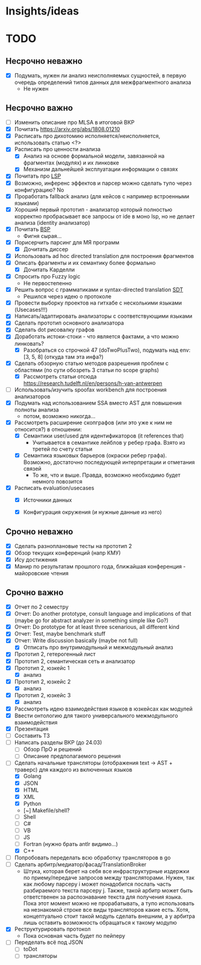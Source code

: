 
# Insights/ideas



# TODO

## Несрочно неважно

- [x] Подумать, нужен ли анализ неисполняемых сущностей, в первую очередь определений типов данных для межфрагментного анализа
    * Не нужен

## Несрочно важно

- [ ] Изменить описание про MLSA в итоговой ВКР
- [x] Почитать https://arxiv.org/abs/1808.01210
- [x] Расписать про дихотомию исполняется/неисполняется, использовать статью <?>
- [x] Расписать про ценности анализа
    - [x] Анализ на основе формальной модели, завязанной на фрагментах (модулях) и их линковке
    - [x] Механизм дальнейшей эксплуатации информации о связях
- [x] Почитать про [LSP](https://microsoft.github.io/language-server-protocol/)
- [x] Возможно, инференс эффектов и парсер можно сделать тупо через конфигурацию? No
- [x] Проработать fallback анализ (для кейсов с например встроенными языками)
- [x] Хороший первый прототип - анализатор который полностью корректно пробрасывает все запросы от ide в моно lsp, но не делает анализа (identity анализатор) 
- [x] Почитать [BSP](https://build-server-protocol.github.io/)
    - Фигня сырая...
- [x] Порисерчить парсинг для МЯ программ
    - [x] Дочитать диссер
- [x] Использовать ad hoc directed translation для построения фрагментов
- [x] Описать фрагменты и их семантику более формально
    - [x] Дочитать Карделли
- [x] Спросить про Fuzzy logic
    - Не первостепенно
- [x] Решить вопрос с грамматиками и syntax-directed translation [SDT](http://www.cse.iitm.ac.in/~krishna/cs3300/lecture4.pdf)
    - Решился через идею о протоколе
- [x] Провести выборку проектов на гитхабе с несколькими языками (Usecases!!!)
- [x] Написать/адаптировать анализаторы с соответствующими языками
- [x] Сделать прототип основного анализатора
- [x] Сделать dot рисовалку графов
- [x] Доработать истоки-стоки - что является фактами, а что можно линковать?
    - [x] Разобраться со строчкой 47 (doTwoPlusTwo), подумать над env: [3, 5, 8] (откуда там эта инфа?)
- [x] Сделать обзорную статью методов разрешения проблем с областями (по сути обозреть 3 статьи по scope graphs)
    - [x] Рассмотреть статьи отсюда https://research.tudelft.nl/en/persons/h-van-antwerpen
- [ ] Использовать/изучить spoofax workbench для построения анализаторов
- [x] Подумать над использованием SSA вместо AST для повышения полноты анализа
    - потом, возможно никогда...
- [x] Рассмотреть расширение скопграфов (или это уже к ним не относится?) в отношении:
    - [x] Семантики user/used для идентификаторов (it references that)
        * Учитывается в семантике лейблов у ребер графа. Взято из третей по счету статьи
    - [x] Семантика языковых барьеров (окраски ребер графа). Возможно, достаточно последующей интерпретации и отметания связей
        * То же, что и выше. Правда, возможно необходимо будет немного повозится
- [x] Расписать evaluation/usecases
    - [x] Источники данных
    - [x] Конфигурация окружения (и нужные данные из него)


## Срочно неважно
  
- [x] Сделать разноплановые тесты на прототип 2
- [x] Обзор текущих конференций (напр КМУ)
- [x] Ису достижения
- [x] Манир по результатам прошлого года, ближайшая конференция - майоровские чтения

## Срочно важно

- [x] Отчет по 2 семестру
- [x] Отчет: Do another prototype, consult language and implications of that (maybe go for abstract analyzer in something simple like Go?)
- [x] Отчет: Do prototype for at least three scenarious, all different kind
- [x] Отчет: Test, maybe benchmark stuff
- [x] Отчет: Write discussion basically (maybe not full)
    - [x] Отписать про внутримодульный и межмодульный анализ
- [x] Прототип 2, гетерогенный лист
- [x] Прототип 2, семантическая сеть и анализатор
- [x] Прототип 2, юзкейс 1
    - [x] анализ
- [x] Прототип 2, юзкейс 2
    - [x] анализ
- [x] Прототип 2, юзкейс 3
    - [x] анализ
- [x] Рассмотреть идею взаимодействия языков в юзкейсах как модулей
- [x] Ввести онтологию для такого универсального межмодульного взаимодействия
- [x] Презентация
- [ ] Cоставить ТЗ
- [ ] Написать разделы ВКР (до 24.03)
    - [ ] Обзор ПрО и решений
    - [ ] Описание предполагаемого решения
- [ ] Сделать начальные трансляторы (отображения text -> AST + траверс) для каждого из включенных языков
    * [X] Golang
    * [x] JSON
    * [x] HTML
    * [x] XML
    * [x] Python
    * [~] Makefile/shell?
    * [ ] Shell
    * [ ] C#
    * [ ] VB
    * [ ] JS
    * [ ] Fortran (нужно брать antlr видимо...)
    * [x] C++
- [ ] Попробовать переделать всю обработку трансляторов в go
- [ ] Сделать арбитр/медиатор/фасад/TranslationBroker
    * Штука, которая берет на себя все инфраструктурные издержки по приему/передаче запросов между трансляторами.
    Нужен, так как любому парсеру i может понадобится послать часть разбираемого текста парсеру j.
    Также, такой арбитр может быть ответственен за распознавание текста для получения языка. Пока этот момент
    можно не прорабатывать, а тупо использовать на незнакомой строке все виды трансляторов какие есть. Хотя, концептуально
    стоит такой модуль сделать внешним, а у арбитра лишь оставить возможность обращаться к такому модулю
- [x] Реструктурировать протокол
    * Пока основная часть будет по пейперу
- [ ] Переделать всё под JSON
    - [ ] toDot
    - [ ] трансляторы